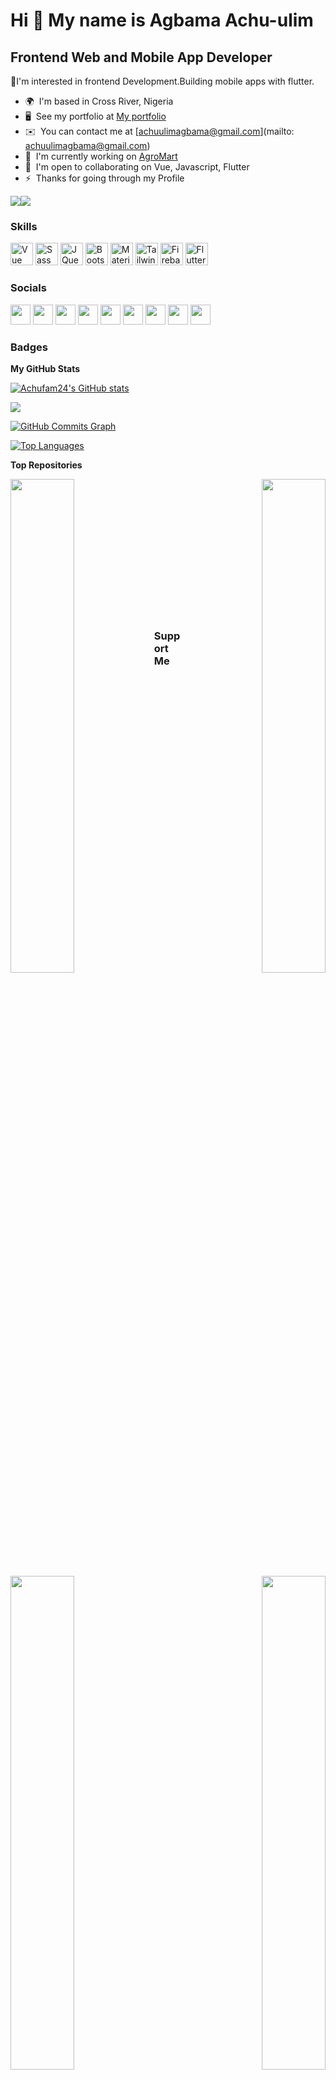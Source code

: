 Hi 👋 My name is Agbama Achu-ulim
=================================

Frontend Web and Mobile App Developer
-------------------------------------

👀I'm interested in frontend Development.Building mobile apps with flutter.

* 🌍  I'm based in Cross River, Nigeria
* 🖥️  See my portfolio at [My portfolio](http://achu-portfolio.netlify.app/#/)
* ✉️  You can contact me at [achuulimagbama@gmail.com](mailto: achuulimagbama@gmail.com)
* 🚀  I'm currently working on [AgroMart](http://agmart.netlify.app)
* 🤝  I'm open to collaborating on Vue, Javascript, Flutter
* ⚡  Thanks for going through my Profile

<a href="https://www.twitter.com/agbama_achu" target="_blank" rel="noreferrer"><img
src="https://img.shields.io/twitter/follow/agbama_achu?logo=twitter&style=for-the-badge&color=ef4444&labelColor=1e3a8a"
/></a><a href="https://www.github.com/Achufam24" target="_blank" rel="noreferrer"><img
src="https://img.shields.io/github/followers/Achufam24?logo=github&style=for-the-badge&color=ef4444&labelColor=1e3a8a" /></a>

### Skills

<p align="left">
<a href="https://vuejs.org/" target="_blank" rel="noreferrer"><img src="https://raw.githubusercontent.com/danielcranney/readme-generator/main/public/icons/skills/vuejs-colored.svg" width="36" height="36" alt="Vue" /></a>
<a href="https://sass-lang.com/" target="_blank" rel="noreferrer"><img src="https://raw.githubusercontent.com/danielcranney/readme-generator/main/public/icons/skills/sass-colored.svg" width="36" height="36" alt="Sass" /></a>
<a href="https://jquery.com/" target="_blank" rel="noreferrer"><img src="https://raw.githubusercontent.com/danielcranney/readme-generator/main/public/icons/skills/jquery-colored.svg" width="36" height="36" alt="JQuery" /></a>
<a href="https://getbootstrap.com/" target="_blank" rel="noreferrer"><img src="https://raw.githubusercontent.com/danielcranney/readme-generator/main/public/icons/skills/bootstrap-colored.svg" width="36" height="36" alt="Bootstrap" /></a>
<a href="https://mui.com/" target="_blank" rel="noreferrer"><img src="https://raw.githubusercontent.com/danielcranney/readme-generator/main/public/icons/skills/materialui-colored.svg" width="36" height="36" alt="Material UI" /></a>
<a href="https://tailwindcss.com/" target="_blank" rel="noreferrer"><img src="https://raw.githubusercontent.com/danielcranney/readme-generator/main/public/icons/skills/tailwindcss-colored.svg" width="36" height="36" alt="TailwindCSS" /></a>
<a href="https://firebase.google.com/" target="_blank" rel="noreferrer"><img src="https://raw.githubusercontent.com/danielcranney/readme-generator/main/public/icons/skills/firebase-colored.svg" width="36" height="36" alt="Firebase" /></a>
<a href="https://flutter.dev/" target="_blank" rel="noreferrer"><img src="https://raw.githubusercontent.com/danielcranney/readme-generator/main/public/icons/skills/flutter-colored.svg" width="36" height="36" alt="Flutter" /></a>
</p>


### Socials

<p align="left"> <a href="https://www.dev.to/achufam24" target="_blank" rel="noreferrer"><img src="https://raw.githubusercontent.com/danielcranney/readme-generator/main/public/icons/socials/devdotto.svg" width="32" height="32" /></a> <a href="https://discord.com/users/achufam24" target="_blank" rel="noreferrer"><img src="https://raw.githubusercontent.com/danielcranney/readme-generator/main/public/icons/socials/discord.svg" width="32" height="32" /></a> <a href="https://www.github.com/Achufam24" target="_blank" rel="noreferrer"><img src="https://raw.githubusercontent.com/danielcranney/readme-generator/main/public/icons/socials/github.svg" width="32" height="32" /></a> <a href="https://hashnode.com/@Achufam24.hashnode.dev" target="_blank" rel="noreferrer"><img src="https://raw.githubusercontent.com/danielcranney/readme-generator/main/public/icons/socials/hashnode.svg" width="32" height="32" /></a> <a href="https://www.linkedin.com/in/achu-agbama/" target="_blank" rel="noreferrer"><img src="https://raw.githubusercontent.com/danielcranney/readme-generator/main/public/icons/socials/linkedin.svg" width="32" height="32" /></a> <a href="http://www.medium.com/@achuulimagbama" target="_blank" rel="noreferrer"><img src="https://raw.githubusercontent.com/danielcranney/readme-generator/main/public/icons/socials/medium.svg" width="32" height="32" /></a> <a href="https://www.stackoverflow.com/users/17151577/achufam24" target="_blank" rel="noreferrer"><img src="https://raw.githubusercontent.com/danielcranney/readme-generator/main/public/icons/socials/stackoverflow.svg" width="32" height="32" /></a> <a href="https://www.twitter.com/agbama_achu" target="_blank" rel="noreferrer"><img src="https://raw.githubusercontent.com/danielcranney/readme-generator/main/public/icons/socials/twitter.svg" width="32" height="32" /></a> <a href="https://www.youtube.com/c/achu agbama" target="_blank" rel="noreferrer"><img src="https://raw.githubusercontent.com/danielcranney/readme-generator/main/public/icons/socials/youtube.svg" width="32" height="32" /></a></p>

### Badges

<b>My GitHub Stats</b>

<a href="http://www.github.com/Achufam24"><img src="https://github-readme-stats.vercel.app/api?username=Achufam24&show_icons=true&hide=&count_private=true&title_color=14b8a6&text_color=ffffff&icon_color=ef4444&bg_color=1e3a8a&hide_border=true&show_icons=true" alt="Achufam24's GitHub stats" /></a>

<a href="http://www.github.com/Achufam24"><img src="https://github-readme-streak-stats.herokuapp.com/?user=Achufam24&stroke=ffffff&background=1e3a8a&ring=14b8a6&fire=14b8a6&currStreakNum=ffffff&currStreakLabel=14b8a6&sideNums=ffffff&sideLabels=ffffff&dates=ffffff&hide_border=true" /></a>

<a href="http://www.github.com/Achufam24"><img src="https://activity-graph.herokuapp.com/graph?username=Achufam24&bg_color=1e3a8a&color=ffffff&line=ef4444&point=ffffff&area_color=1e3a8a&area=true&hide_border=true&custom_title=GitHub%20Commits%20Graph" alt="GitHub Commits Graph" /></a>

<a href="https://github.com/Achufam24" align="left"><img src="https://github-readme-stats.vercel.app/api/top-langs/?username=Achufam24&langs_count=10&title_color=14b8a6&text_color=ffffff&icon_color=ef4444&bg_color=1e3a8a&hide_border=true&locale=en&custom_title=Top%20%Languages" alt="Top Languages" /></a>

<b>Top Repositories</b>

<div width="100%" align="center"><a href="https://github.com/Achufam24/Resto" align="left"><img align="left" width="45%" src="https://github-readme-stats.vercel.app/api/pin/?username=Achufam24&repo=Resto&title_color=14b8a6&text_color=ffffff&icon_color=ef4444&bg_color=1e3a8a&hide_border=true&locale=en" /></a><a href="https://github.com/Achufam24/Agromart" align="right"><img align="right" width="45%" src="https://github-readme-stats.vercel.app/api/pin/?username=Achufam24&repo=Agromart&title_color=14b8a6&text_color=ffffff&icon_color=ef4444&bg_color=1e3a8a&hide_border=true&locale=en" /></a></div><br /><br /><br /><br /><br /><br /><br />

<br /><br /><br /><br /><br />

<div width="100%" align="center"><a href="https://github.com/Achufam24/sludge" align="left"><img align="left" width="45%" src="https://github-readme-stats.vercel.app/api/pin/?username=Achufam24&repo=sludge&title_color=14b8a6&text_color=ffffff&icon_color=ef4444&bg_color=1e3a8a&hide_border=true&locale=en" /></a><a href="https://github.com/Achufam24/mybookify" align="right"><img align="right" width="45%" src="https://github-readme-stats.vercel.app/api/pin/?username=Achufam24&repo=mybookify&title_color=14b8a6&text_color=ffffff&icon_color=ef4444&bg_color=1e3a8a&hide_border=true&locale=en" /></a></div>




### Support Me





<br>
<a href="https://www.buymeacoffee.com/achuulimaga"><img src="https://cdn.buymeacoffee.com/buttons/v2/default-yellow.png" width="200" /></a>
